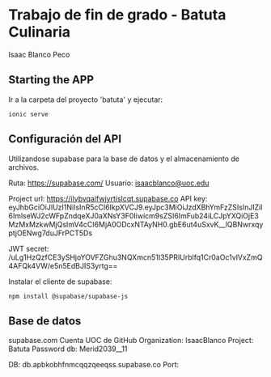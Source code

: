 # Trabajo de fin de grado - Batuta Culinaria

Isaac Blanco Peco

## Starting the APP

Ir a la carpeta del proyecto 'batuta' y ejecutar:

```
ionic serve
```

## Configuración del API

Utilizandose supabase para la base de datos y el almacenamiento de archivos.

Ruta: https://supabase.com/
Usuario: isaacblanco@uoc.edu

Project url: https://ilybvqaifwjyrtislcqt.supabase.co
API key: eyJhbGciOiJIUzI1NiIsInR5cCI6IkpXVCJ9.eyJpc3MiOiJzdXBhYmFzZSIsInJlZiI6ImlseWJ2cWFpZndqeXJ0aXNsY3F0Iiwicm9sZSI6ImFub24iLCJpYXQiOjE3MzMxMzkwMjQsImV4cCI6MjA0ODcxNTAyNH0.gbE6ut4uSxvK\_\_lQBNwrxqyptjOENwg7duJFrPCT5Ds

JWT secret: /uLg1HzQzfCE3ySHjoYOVFZGhu3NQXmcn51I35PRIUrblfq1Cr0aOc1vlVxZmQ4AFQk4VW/e5n5EdBJIS3yrtg==

Instalar el cliente de supabase:

```
npm install @supabase/supabase-js
```

## Base de datos

supabase.com
Cuenta UOC de GitHub
Organization: IsaacBlanco
Project: Batuta
Password db: Merid2039\_\_11

DB: db.apbkobhfnmcqqzqeeqss.supabase.co
Port:
